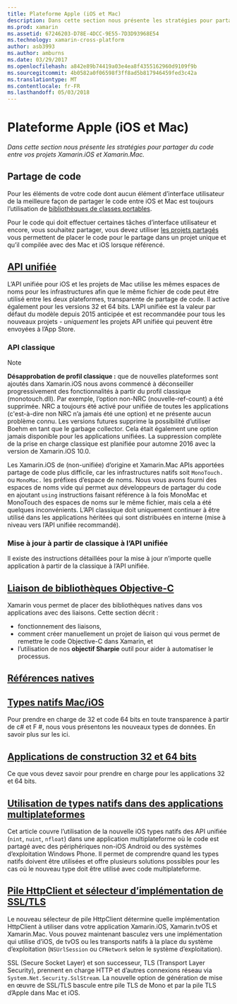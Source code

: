 ```yaml
---
title: Plateforme Apple (iOS et Mac)
description: Dans cette section nous présente les stratégies pour partager du code entre vos projets Xamarin.iOS et Xamarin.Mac.
ms.prod: xamarin
ms.assetid: 67246203-D78E-4DCC-9E55-7D3D93968E54
ms.technology: xamarin-cross-platform
author: asb3993
ms.author: amburns
ms.date: 03/29/2017
ms.openlocfilehash: a842e89b74419a03e4ea8f4355162960d9109f9b
ms.sourcegitcommit: 4b0582a0f06598f3ff8ad5b817946459fed3c42a
ms.translationtype: MT
ms.contentlocale: fr-FR
ms.lasthandoff: 05/03/2018
---
```

# <a name="apple-platform-ios-and-mac"></a>Plateforme Apple (iOS et Mac)

_Dans cette section nous présente les stratégies pour partager du code entre vos projets Xamarin.iOS et Xamarin.Mac._

## <a name="code-sharing"></a>Partage de code

Pour les éléments de votre code dont aucun élément d’interface utilisateur de la meilleure façon de partager le code entre iOS et Mac est toujours l’utilisation de [bibliothèques de classes portables](~/cross-platform/app-fundamentals/pcl.md).

Pour le code qui doit effectuer certaines tâches d’interface utilisateur et encore, vous souhaitez partager, vous devez utiliser [les projets partagés](~/cross-platform/app-fundamentals/shared-projects.md) vous permettent de placer le code pour le partage dans un projet unique et qu’il compilée avec des Mac et iOS lorsque référencé.

##  <a name="unified-apiunifiedindexmd"></a>[API unifiée](unified/index.md)

L’API unifiée pour iOS et les projets de Mac utilise les mêmes espaces de noms pour les infrastructures afin que le même fichier de code peut être utilisé entre les deux plateformes, transparente de partage de code. Il active également pour les versions 32 et 64 bits. L’API unifiée est la valeur par défaut du modèle depuis 2015 anticipée et est recommandée pour tous les nouveaux projets - *uniquement* les projets API unifiée qui peuvent être envoyées à l’App Store.

### <a name="classic-apis"></a>API classique

> [!NOTE]
> **Désapprobation de profil classique :** que de nouvelles plateformes sont ajoutés dans Xamarin.iOS nous avons commencé à déconseiller progressivement des fonctionnalités à partir du profil classique (monotouch.dll). Par exemple, l’option non-NRC (nouvelle-ref-count) a été supprimée. NRC a toujours été activé pour unifiée de toutes les applications (c'est-à-dire non NRC n’a jamais été une option) et ne présente aucun problème connu. Les versions futures supprime la possibilité d’utiliser Boehm en tant que le garbage collector. Cela était également une option jamais disponible pour les applications unifiées. La suppression complète de la prise en charge classique est planifiée pour automne 2016 avec la version de Xamarin.iOS 10.0.

Les Xamarin.iOS de (non-unifiée) d’origine et Xamarin.Mac APIs apportées partage de code plus difficile, car les infrastructures natifs soit `MonoTouch.` ou `MonoMac.` les préfixes d’espace de noms.  Nous vous avons fourni des espaces de noms vide qui permet aux développeurs de partager du code en ajoutant `using` instructions faisant référence à la fois MonoMac et MonoTouch des espaces de noms sur le même fichier, mais cela a été quelques inconvénients. L’API classique doit uniquement continuer à être utilisé dans les applications héritées qui sont distribuées en interne (mise à niveau vers l’API unifiée recommandé).


### <a name="updating-from-classic-to-the-unified-api"></a>Mise à jour à partir de classique à l’API unifiée

Il existe des instructions détaillées pour la mise à jour n’importe quelle application à partir de la classique à l’API unifiée.

## <a name="binding-objective-c-librariesbindingindexmd"></a>[Liaison de bibliothèques Objective-C](binding/index.md)

Xamarin vous permet de placer des bibliothèques natives dans vos applications avec des liaisons. Cette section décrit :

- fonctionnement des liaisons,
- comment créer manuellement un projet de liaison qui vous permet de remettre le code Objective-C dans Xamarin, et
- l’utilisation de nos **objectif Sharpie** outil pour aider à automatiser le processus.

## <a name="native-referencesnative-referencesmd"></a>[Références natives](native-references.md)



##  <a name="macios-native-typesnativetypesmd"></a>[Types natifs Mac/iOS](nativetypes.md)

Pour prendre en charge de 32 et code 64 bits en toute transparence à partir de c# et F #, nous vous présentons les nouveaux types de données.   En savoir plus sur les ici.

##  <a name="building-32-and-64-bit-apps32-and-64indexmd"></a>[Applications de construction 32 et 64 bits](32-and-64/index.md)

Ce que vous devez savoir pour prendre en charge pour les applications 32 et 64 bits.

## <a name="working-with-native-types-in-cross-platform-appsnative-types-cross-platformmd"></a>[Utilisation de types natifs dans des applications multiplateformes](native-types-cross-platform.md)

Cet article couvre l’utilisation de la nouvelle iOS types natifs des API unifiée (`nint`, `nuint`, `nfloat`) dans une application multiplateforme où le code est partagé avec des périphériques non-iOS Android ou des systèmes d’exploitation Windows Phone.
Il permet de comprendre quand les types natifs doivent être utilisées et offre plusieurs solutions possibles pour les cas où le nouveau type doit être utilisé avec code multiplateforme.


## <a name="httpclient-stack-and-ssltls-implementation-selectorhttp-stackmd"></a>[Pile HttpClient et sélecteur d’implémentation de SSL/TLS](http-stack.md)

Le nouveau sélecteur de pile HttpClient détermine quelle implémentation HttpClient à utiliser dans votre application Xamarin.iOS, Xamarin.tvOS et Xamarin.Mac. Vous pouvez maintenant basculez vers une implémentation qui utilise d’iOS, de tvOS ou les transports natifs à la place du système d’exploitation (`NSUrlSession` ou `CFNetwork` selon le système d’exploitation).

SSL (Secure Socket Layer) et son successeur, TLS (Transport Layer Security), prennent en charge HTTP et d’autres connexions réseau via `System.Net.Security.SslStream`. La nouvelle option de génération de mise en œuvre de SSL/TLS bascule entre pile TLS de Mono et par la pile TLS d’Apple dans Mac et iOS.
